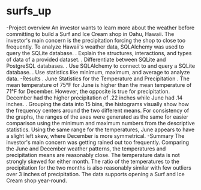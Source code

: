 # surfs_up
-Project overview
  An investor wants to learn more about the weather before committing to build a Surf and Ice Cream shop in Oahu, Hawaii. The investor's main concern is the precipitation forcing the shop to close too frequently. To analyze Hawaii's weather data, SQLAlchemy was used to query the SQLite database.
. Explain the structures, interactions, and types of data of a provided dataset.
. Differentiate between SQLite and PostgreSQL databases.
. Use SQLAlchemy to connect to and query a SQLite database.
. Use statistics like minimum, maximum, and average to analyze data.
-Results
. June Statistics for the Temperature and Precipitation
. The mean temperature of 75°F for June is higher than the mean temperature of 71°F for December. However, the opposite is true for precipitation. December had the higher precipitation of .22 inches while June had .14 inches.
. Grouping the data into 15 bins, the histograms visually show how the frequency centers around the two different means. For consistency of the graphs, the ranges of the axes were generated as the same for easier comparison using the minimum and maximum numbers from the descriptive statistics. Using the same range for the temperatures, June appears to have a slight left skew, where December is more symmetrical.
-Summary
  The investor's main concern was getting rained out too frequently. Comparing the June and December weather patterns, the temperatures and precipitation means are reasonably close. The temperature data is not strongly skewed for either month. The ratio of the temperatures to the precipitation for the two months is also reasonably similar with few outliers over 3 inches of precipitation. The data supports opening a Surf and Ice Cream shop year-round.

